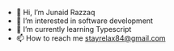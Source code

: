 - 👋 Hi, I’m Junaid Razzaq
- 👀 I’m interested in software development
- 🌱 I’m currently learning Typescript
- 📫 How to reach me stayrelax84@gmail.com
<!---
Stayrelax84/Stayrelax84 is a ✨ special ✨ repository because its `README.md` (this file) appears on your GitHub profile.
You can click the Preview link to take a look at your changes.
--->
